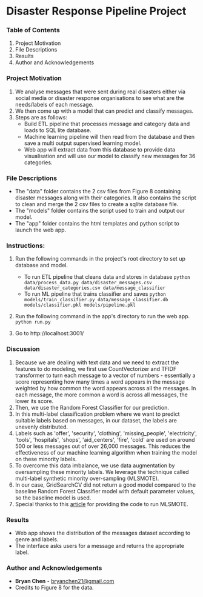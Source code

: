 # Disaster Response Pipeline Project

### Table of Contents
1. Project Motivation
2. File Descriptions
3. Results
4. Author and Acknowledgements


### Project Motivation

1. We analyse messages that were sent during real disasters either via social media or disaster response organisations to see what are the needs/labels of each message. 
2. We then come up with a model that can predict and classify messages.
3. Steps are as follows:
    - Build ETL pipeline that processes message and category data and loads to SQL lite database.
    - Machine learning pipeline will then read from the database and then save a multi output supervised learning model.
    - Web app will extract data from this database to provide data visualisation and will use our model to classify new messages for 36 categories.

### File Descriptions

- The "data" folder contains the 2 csv files from Figure 8 containing disaster messages along with their categories. It also contains the script to clean and merge the 2 csv files to create a sqlite database file.  
- The "models" folder contains the script used to train and output our model.
- The "app" folder contains the html templates and python script to launch the web app. 
### Instructions:
1. Run the following commands in the project's root directory to set up database and model.

    - To run ETL pipeline that cleans data and stores in database
        `python data/process_data.py data/disaster_messages.csv data/disaster_categories.csv data/message_classifier`
    - To run ML pipeline that trains classifier and saves
        `python models/train_classifier.py data/message_classifier.db models/classifier.pkl models/pipeline.pkl`

2. Run the following command in the app's directory to run the web app.
    `python run.py`

3. Go to http://localhost:3001/

### Discussion
1. Because we are dealing with text data and we need to extract the features to do modeling, we first use CountVectorizer and TFIDF transformer to turn each message to a vector of numbers - essentially a score representing how many times a word appears in the message weighted by how common the word appears across all the messages. In each message, the more common a word is across all messages, the lower its score. 
2. Then, we use the Random Forest Classifier for our prediction. 
3. In this multi-label classification problem where we want to predict suitable labels based on messages, in our dataset, the labels are unevenly distributed.
4. Labels such as 'offer', 'security', 'clothing', 'missing_people', 'electricity', 'tools', 'hospitals', 'shops', 'aid_centers', 'fire', 'cold' are used on around 500 or less messages out of over 26,000 messages. This reduces the effectiveness of our machine learning algorithm when training the model on these minority labels. 
5. To overcome this data imbalance, we use data augmentation by oversampling these minority labels. We leverage the technique called multi-label synthetic minority over-sampling (MLSMOTE).
6. In our case, GridSearchCV did not return a good model compared to the baseline Random Forest Classifier model with default parameter values, so the baseline model is used.
7. Special thanks to this [article](https://medium.com/thecyphy/handling-data-imbalance-in-multi-label-classification-mlsmote-531155416b87) for providing the code to run MLSMOTE. 

### Results

- Web app shows the distribution of the messages dataset according to genre and labels. 
- The interface asks users for a message and returns the appropriate label.



### Author and Acknowledgements

- **Bryan Chen** - bryanchen21@gmail.com
- Credits to Figure 8 for the data. 



